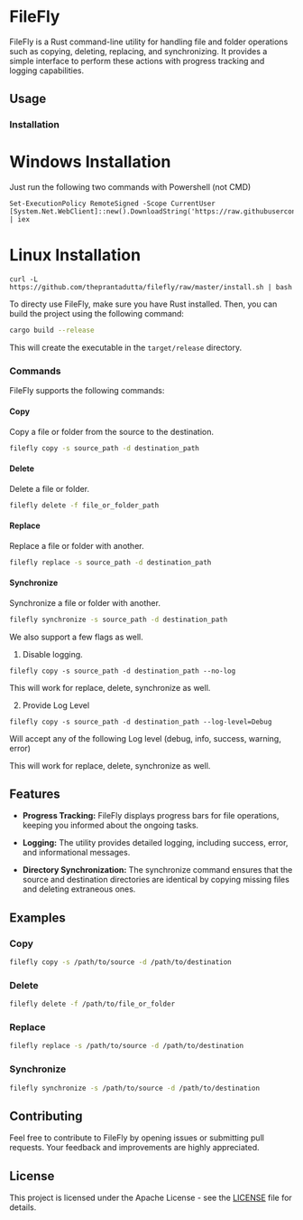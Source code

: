 # FileFly

FileFly is a Rust command-line utility for handling file and folder operations such as copying, deleting, replacing, and synchronizing. It provides a simple interface to perform these actions with progress tracking and logging capabilities.

## Usage

### Installation

# Windows Installation

Just run the following two commands with Powershell (not CMD)

```shell
Set-ExecutionPolicy RemoteSigned -Scope CurrentUser
[System.Net.WebClient]::new().DownloadString('https://raw.githubusercontent.com/theprantadutta/filefly/master/install.ps1') | iex
```

# Linux Installation

```shell
curl -L https://github.com/theprantadutta/filefly/raw/master/install.sh | bash
```

To directy use FileFly, make sure you have Rust installed. Then, you can build the project using the following command:

```bash
cargo build --release
```

This will create the executable in the `target/release` directory.

### Commands

FileFly supports the following commands:

#### Copy

Copy a file or folder from the source to the destination.

```bash
filefly copy -s source_path -d destination_path
```

#### Delete

Delete a file or folder.

```bash
filefly delete -f file_or_folder_path
```

#### Replace

Replace a file or folder with another.

```bash
filefly replace -s source_path -d destination_path
```

#### Synchronize

Synchronize a file or folder with another.

```bash
filefly synchronize -s source_path -d destination_path
```

We also support a few flags as well.

1. Disable logging.

```
filefly copy -s source_path -d destination_path --no-log
```

This will work for replace, delete, synchronize as well.

2. Provide Log Level

```
filefly copy -s source_path -d destination_path --log-level=Debug
```

Will accept any of the following
Log level (debug, info, success, warning, error)

This will work for replace, delete, synchronize as well.

## Features

- **Progress Tracking:** FileFly displays progress bars for file operations, keeping you informed about the ongoing tasks.

- **Logging:** The utility provides detailed logging, including success, error, and informational messages.

- **Directory Synchronization:** The synchronize command ensures that the source and destination directories are identical by copying missing files and deleting extraneous ones.

## Examples

### Copy

```bash
filefly copy -s /path/to/source -d /path/to/destination
```

### Delete

```bash
filefly delete -f /path/to/file_or_folder
```

### Replace

```bash
filefly replace -s /path/to/source -d /path/to/destination
```

### Synchronize

```bash
filefly synchronize -s /path/to/source -d /path/to/destination
```

## Contributing

Feel free to contribute to FileFly by opening issues or submitting pull requests. Your feedback and improvements are highly appreciated.

## License

This project is licensed under the Apache License - see the [LICENSE](LICENSE) file for details.
